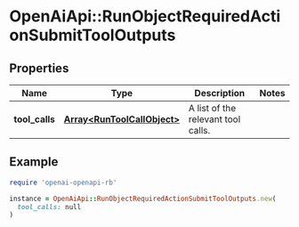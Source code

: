 # OpenAiApi::RunObjectRequiredActionSubmitToolOutputs

## Properties

| Name | Type | Description | Notes |
| ---- | ---- | ----------- | ----- |
| **tool_calls** | [**Array&lt;RunToolCallObject&gt;**](RunToolCallObject.md) | A list of the relevant tool calls. |  |

## Example

```ruby
require 'openai-openapi-rb'

instance = OpenAiApi::RunObjectRequiredActionSubmitToolOutputs.new(
  tool_calls: null
)
```

